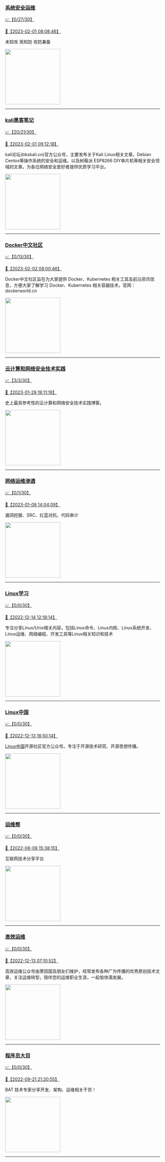 
### [系统安全运维](http://wechat.doonsec.com/wechat_echarts/?biz=Mzk0NjE0NDc5OQ==)

[:chart_with_upwards_trend:【0/27/30】](http://wechat.doonsec.com/wechat_echarts/?biz=Mzk0NjE0NDc5OQ==)

[:camera_flash:【2023-02-01 08:08:46】](https://mp.weixin.qq.com/s?__biz=Mzk0NjE0NDc5OQ==&mid=2247515683&idx=2&sn=67274f3bf6f1169fe24045133f366a67&chksm=c3086d53f47fe445216cd987884bdc89c15c147b623136f6941553cd5a91d16db20bcc339112&scene=27&key=7c30ea1dc79aeabe993f6764e80fb3e6cdbdb7f92d8d9d23ecf2d198441e19c9392e58e1efb3834f261da14433d2a23965682f5b72a61b2e74a3e497f1f67f6f729f08f1e91ca7964961c5a188292ff8feffd6262a4867b1c39275f9c4d038c3b0d8b3ee7176c08c2df89c326485fac6976e3703e9a9e9ec833552b33ea121a1&ascene=15&uin=MTA3Mzc3OTIzNQ%3D%3D&devicetype=Windows+10+x64&version=6308011a&lang=zh_CN&session_us=gh_b9df5957f66d&exportkey=n_ChQIAhIQ%2FUPtbGQNlZhL3E%2Fhjp6TghLvAQIE97dBBAEAAAAAAINXEweWa1kAAAAOpnltbLcz9gKNyK89dVj0Efsb5d58sh212zVqdIwvVgtiahMXwgGZzvRM55epCqa6mZV%2B38gJMwTujXDFUrK%2BKVucW8HJM50boIY45JVwunoWwgsXv7zSMBtFvvyd91KZ%2BGcFG4wGFy0j9Zb6jGHXIcJ8WRRwocZIt4L0JiKQ0F0zLWK%2F2wwPQ6KGUlALvL%2FTGfSbhJgdi9uIVPb69SKLZkP6vvt9t%2BdftbpwGDX4YHXFijB8WhVHy2ZyuBZfGM%2FBF6exIJm1zgwo8%2F9k9IyOhm0g2cO7Lpfw&acctmode=0&pass_ticket=kblmJVLWo5aM7I38&scene=27#wechat_redirect)

未知攻 焉知防 攻防兼备

<img align="top" width="180" src="http://open.weixin.qq.com/qr/code?username=gh_2c298b630170" alt="" />

---


### [kali黑客笔记](http://wechat.doonsec.com/wechat_echarts/?biz=MzkxMzIwNTY1OA==)

[:chart_with_upwards_trend:【20/21/30】](http://wechat.doonsec.com/wechat_echarts/?biz=MzkxMzIwNTY1OA==)

[:camera_flash:【2023-02-01 09:12:18】](https://mp.weixin.qq.com/s?__biz=MzkxMzIwNTY1OA==&mid=2247494067&idx=1&sn=1945edca0a98037d2ed6c52153ceac88&chksm=c1039946f67410505c19fd49ca550977159e115f06e69f7ccdc2752664c027c563bbac378bad&scene=27#wechat_redirect)

kali论坛(bbskali.cn)官方公众号，主要发布关于Kali Linux相关文章。Debian Centos等操作系统的安全和运维。以及树莓派 ESP8266 DIY单片机等相关安全领域的文章。为各位网络安全爱好者提供优质学习平台。

<img align="top" width="180" src="http://open.weixin.qq.com/qr/code?username=gh_fbcaf351ddc1" alt="" />

---


### [Docker中文社区](http://wechat.doonsec.com/wechat_echarts/?biz=MzI1NzI5NDM4Mw==)

[:chart_with_upwards_trend:【0/13/30】](http://wechat.doonsec.com/wechat_echarts/?biz=MzI1NzI5NDM4Mw==)

[:camera_flash:【2023-02-02 08:00:46】](https://mp.weixin.qq.com/s?__biz=MzI1NzI5NDM4Mw==&mid=2247494423&idx=1&sn=b1310e833a31de70e6506e3e46ddee9d&chksm=ea1b0257dd6c8b413e8a039f8879b66d004742dd96f1f39056cbd72aa7cf4ddddf87255baaa8&scene=27#wechat_redirect)

Docker中文社区旨在为大家提供 Docker、Kubernetes 相关工具及前沿资讯信息，方便大家了解学习 Docker、Kubernetes 相关容器技术。官网：dockerworld.cn

<img align="top" width="180" src="http://open.weixin.qq.com/qr/code?username=gh_8620cb9f61a5" alt="" />

---


### [云计算和网络安全技术实践](http://wechat.doonsec.com/wechat_echarts/?biz=MzA3MjM5MDc2Nw==)

[:chart_with_upwards_trend:【3/3/30】](http://wechat.doonsec.com/wechat_echarts/?biz=MzA3MjM5MDc2Nw==)

[:camera_flash:【2023-01-29 19:11:19】](https://mp.weixin.qq.com/s?__biz=MzA3MjM5MDc2Nw==&mid=2650747411&idx=1&sn=f9d46b37e9ef988309223f33b2b55a62&chksm=87149313b0631a05d2cd04f5a7a210ff4d75aa604d588d86c7c25d1ae30a137a6cddb4e5d4dd&scene=27#wechat_redirect)

史上最具参考性的云计算和网络安全技术实践博客。

<img align="top" width="180" src="http://open.weixin.qq.com/qr/code?username=gh_34d6b0cb5633" alt="" />

---


### [网络运维渗透](http://wechat.doonsec.com/wechat_echarts/?biz=MzA3MjMxODUwNg==)

[:chart_with_upwards_trend:【0/1/30】](http://wechat.doonsec.com/wechat_echarts/?biz=MzA3MjMxODUwNg==)

[:camera_flash:【2023-01-08 14:04:09】](https://mp.weixin.qq.com/s?__biz=MzA3MjMxODUwNg==&mid=2247485678&idx=1&sn=26ea86bf877a6c44ca27c514b3a23d42&chksm=9f2163aba856eabdea3c74e1fa8be22b906de3273a0f12954a8351c84602bf9f19a15389a69e&scene=27#wechat_redirect)

漏洞挖掘、SRC、红蓝对抗、代码审计

<img align="top" width="180" src="http://open.weixin.qq.com/qr/code?username=gh_304f5239b3b0" alt="" />

---


### [Linux学习](http://wechat.doonsec.com/wechat_echarts/?biz=MzI4MDEwNzAzNg==)

[:chart_with_upwards_trend:【0/0/30】](http://wechat.doonsec.com/wechat_echarts/?biz=MzI4MDEwNzAzNg==)

[:camera_flash:【2022-12-14 12:18:14】](https://mp.weixin.qq.com/s?__biz=MzI4MDEwNzAzNg==&mid=2649459642&idx=1&sn=28f5b01224820d3737ebaa2155742b5e&chksm=f3a2aac9c4d523df23e22a7e85ad9566ee9289a2a6dba747c3b236fda0e030989c481c26ea87&scene=27#wechat_redirect)

专注分享Linux/Unix相关内容，包括Linux命令、Linux内核、Linux系统开发、Linux运维、网络编程、开发工具等Linux相关知识和技术

<img align="top" width="180" src="http://open.weixin.qq.com/qr/code?username=gh_cb990d3ccd5f" alt="" />

---


### [Linux中国](http://wechat.doonsec.com/wechat_echarts/?biz=MjM5NjQ4MjYwMQ==)

[:chart_with_upwards_trend:【0/0/30】](http://wechat.doonsec.com/wechat_echarts/?biz=MjM5NjQ4MjYwMQ==)

[:camera_flash:【2022-12-13 18:50:14】](https://mp.weixin.qq.com/s?__biz=MjM5NjQ4MjYwMQ==&mid=2664672007&idx=1&sn=c900d8370a71d4653c41944f43b89e31&chksm=bdcf90418ab81957d34323a7f69881b78477afc2c3ecc7f73b36f3c41e86057c94b3a9979e33&scene=27#wechat_redirect)

[Linux中国](https://linux.cn/)开源社区官方公众号。专注于开源技术研究、开源思想传播。

<img align="top" width="180" src="http://open.weixin.qq.com/qr/code?username=gh_52ef55f8adfd" alt="" />

---


### [运维帮](http://wechat.doonsec.com/wechat_echarts/?biz=MzA3MzYwNjQ3NA==)

[:chart_with_upwards_trend:【0/0/30】](http://wechat.doonsec.com/wechat_echarts/?biz=MzA3MzYwNjQ3NA==)

[:camera_flash:【2022-06-09 15:38:15】](https://mp.weixin.qq.com/s?__biz=MzA3MzYwNjQ3NA==&mid=2651301005&idx=1&sn=591c720a722d1091269049b822fa468b&chksm=84ff70a8b388f9beca2bbd95f4aa3fe7cb5fcb95b2b822a01b29b2a778b1a50d3ae19a0f9b3b&scene=27&key=3820ae6439ecdd67569d451dccff2df72725e4e22c34cf0a6ddd9a37045228bd9e958856d57127a3f0f2522acca0e50d1b9db03eea86dde0680fbf05e411e63a283bfecaed40196b0ed89737b29cc623c841187edc0bd2d4550f25978018b7b304803ce91e21d90c852d7aba839600f479f9b865321cb8c5435b0cd4edb5a8b0&ascene=15&uin=NTY2NTA4NjQ%3D&devicetype=Windows+Server+2016+x64&version=63060012&lang=zh_CN&session_us=gh_fc624022782d&exportkey=AxkXZwZaGn73CaYoM3ekAIk%3D&acctmode=0&pass_ticket=LY1K1kgm7M57xazR8DnzDx%2BiXiK1JFuyFgS5dcc8bbJqloaGfg67cPFCEdwYtoyz&wx_header=0&fontgear=2&scene=27#wechat_redirect)

互联网技术分享平台

<img align="top" width="180" src="http://open.weixin.qq.com/qr/code?username=gh_445a39329cd8" alt="" />

---


### [高效运维](http://wechat.doonsec.com/wechat_echarts/?biz=MzA4Nzg5Nzc5OA==)

[:chart_with_upwards_trend:【0/0/30】](http://wechat.doonsec.com/wechat_echarts/?biz=MzA4Nzg5Nzc5OA==)

[:camera_flash:【2022-12-13 07:10:52】](https://mp.weixin.qq.com/s?__biz=MzA4Nzg5Nzc5OA==&mid=2651726744&idx=1&sn=0f99e92b8a7435be8d22a87fa4e44463&chksm=8bc8e031bcbf6927f3e2698ed3c9a333fa86891bea5adea6f5214d88535919ed3672d329b512&scene=27#wechat_redirect)

高效运维公众号由萧田国及朋友们维护，经常发布各种广为传播的优秀原创技术文章，关注运维转型，陪伴您的运维职业生涯，一起愉快滴发展。

<img align="top" width="180" src="http://open.weixin.qq.com/qr/code?username=gh_0fdeda7cb50a" alt="" />

---


### [程序员大目](http://wechat.doonsec.com/wechat_echarts/?biz=MzI4ODQ3NjE2OA==)

[:chart_with_upwards_trend:【0/0/30】](http://wechat.doonsec.com/wechat_echarts/?biz=MzI4ODQ3NjE2OA==)

[:camera_flash:【2022-09-21 21:20:55】](https://mp.weixin.qq.com/s?__biz=MzI4ODQ3NjE2OA==&mid=2247500356&idx=1&sn=69754a844e3a51a5427a0efec6aa45bd&chksm=ec3f5f23db48d6353810ef9157baf1fc90adbd884423aba73bd00450e5e6777e6e46dbe30489&scene=27&key=512fb80aa4f22d2a8ac8a7af6059d9b697eaef75ed0476d4690fc363cab93d636f7775d20d20fd3b1cd8bc051e62783ef79a2497a6b927846f0446f0af1324426177ebc087d480f11223e6aa409b2a26ab3d9ac220856bd51003dc89dc5306590dc812175fea69cf84266821b6f428181384d29a2d5a699f58c3d897ce4f980a&ascene=15&uin=MTA3Mzc3OTIzNQ%3D%3D&devicetype=Windows+Server+2016+x64&version=63070517&lang=zh_CN&session_us=gh_5f81484d311e&exportkey=AfaIj87lbeDD6CwHew4i%2FSM%3D&acctmode=0&pass_ticket=nP6spRM8hMyiazMifMuFetRdSji3u6F4iU1PoNglFE6zGbwDRWX%2F4QyvCBMQQBay&wx_header=0&fontgear=2&scene=27#wechat_redirect)

BAT 技术专家分享开发、架构、运维相关干货！

<img align="top" width="180" src="http://open.weixin.qq.com/qr/code?username=gh_e6849e368b5f" alt="" />

---

